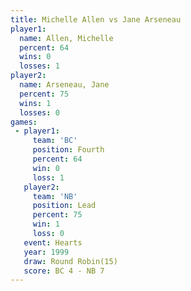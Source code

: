 ```yaml
---
title: Michelle Allen vs Jane Arseneau
player1:               
  name: Allen, Michelle
  percent: 64          
  wins: 0              
  losses: 1            
player2:               
  name: Arseneau, Jane 
  percent: 75          
  wins: 1              
  losses: 0            
games:
 - player1:          
     team: 'BC'      
     position: Fourth
     percent: 64     
     win: 0          
     loss: 1         
   player2:        
     team: 'NB'    
     position: Lead
     percent: 75   
     win: 1        
     loss: 0       
   event: Hearts        
   year: 1999           
   draw: Round Robin(15)
   score: BC 4 - NB 7   
---
```


